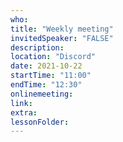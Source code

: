 ```yaml
---
who: 
title: "Weekly meeting"
invitedSpeaker: "FALSE"
description: 
location: "Discord"
date: 2021-10-22
startTime: "11:00"
endTime: "12:30"
onlinemeeting: 
link: 
extra: 
lessonFolder: 
---
```

